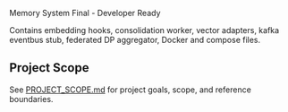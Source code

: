 Memory System Final - Developer Ready

Contains embedding hooks, consolidation worker, vector adapters, kafka eventbus stub, federated DP aggregator, Docker and compose files.

## Project Scope
See [PROJECT_SCOPE.md](docs/PROJECT_SCOPE.md) for project goals, scope, and reference boundaries.
